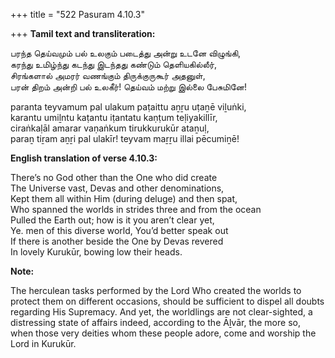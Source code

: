 +++
title = "522 Pasuram 4.10.3"

+++
**Tamil text and transliteration:**

பரந்த தெய்வமும் பல் உலகும் படைத்து அன்று உடனே விழுங்கி,  
கரந்து உமிழ்ந்து கடந்து இடந்தது கண்டும் தெளியகில்லீர்,  
சிரங்களால் அமரர் வணங்கும் திருக்குருகூர் அதனுள்,  
பரன் திறம் அன்றி பல் உலகீர்! தெய்வம் மற்று இல்லை பேசுமினே!

paranta teyvamum pal ulakum paṭaittu aṉṟu uṭaṉē viḻuṅki,  
karantu umiḻntu kaṭantu iṭantatu kaṇṭum teḷiyakillīr,  
ciraṅkaḷāl amarar vaṇaṅkum tirukkurukūr ataṉuḷ,  
paraṉ tiṟam aṉṟi pal ulakīr! teyvam maṟṟu illai pēcumiṉē!

**English translation of verse 4.10.3:**

There’s no God other than the One who did create  
The Universe vast, Devas and other denominations,  
Kept them all within Him (during deluge) and then spat,  
Who spanned the worlds in strides three and from the ocean  
Pulled the Earth out; how is it you aren’t clear yet,  
Ye. men of this diverse world, You’d better speak out  
If there is another beside the One by Devas revered  
In lovely Kurukūr, bowing low their heads.

**Note:**

The herculean tasks performed by the Lord Who created the worlds to protect them on different occasions, should be sufficient to dispel all doubts regarding His Supremacy. And yet, the worldlings are not clear-sighted, a distressing state of affairs indeed, according to the Āḻvār, the more so, when those very deities whom these people adore, come and worship the Lord in Kurukūr.


